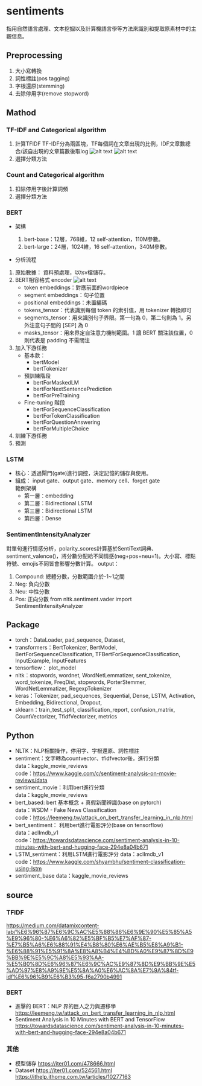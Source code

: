 # sentiments
指用自然語言處理、文本挖掘以及計算機語言學等方法來識別和提取原素材中的主觀信息。

## Preprocessing
1.	大小寫轉換
2.	詞性標註(pos tagging)
3.	字根還原(stemming)
4.	去除停用字(remove stopword)

## Mathod 
### TF-IDF and Categorical algorithm
1. 計算TFIDF
TF-IDF分為兩區塊，TF每個詞在文章出現的比例，IDF文章數總合/該自出現的文章篇數後取log
![alt text](https://miro.medium.com/max/1262/1*p33SpAy05KWRqxfp8JYx3w.png)
![alt text](https://miro.medium.com/max/1248/1*IetKUpVCuh2s3-FRfYPhlw.png)
2. 選擇分類方法
### Count and Categorical algorithm
1. 扣除停用字後計算詞頻
2. 選擇分類方法

###   BERT 
* 架構
    1. bert-base：12層，768維，12 self-attention，110M參數。
    2. bert-large：24層，1024維，16 self-attention，340M參數。

* 分析流程  
1. 原始數據： 資料預處理，以tsv檔儲存。
2. BERT相容格式
encoder
![alt text](https://leemeng.tw/images/bert/practical_bert_encoding_for_pytorch.jpg)
    * token embeddings：對應前面的wordpiece
    * segment embeddings：句子位置
    * positional embeddings：未置編碼
    * tokens_tensor：代表識別每個 token 的索引值，用 tokenizer 轉換即可
    * segments_tensor：用來識別句子界限。第一句為 0，第二句則為 1。另外注意句子間的 [SEP] 為 0
    * masks_tensor：用來界定自注意力機制範圍。1 讓 BERT 關注該位置，0 則代表是 padding 不需關注  
3. 加入下游任務
    * 基本款：
        - bertModel
        - bertTokenizer
     * 預訓練階段
          - bertForMaskedLM
          - bertForNextSentencePrediction
          - bertForPreTraining
      * Fine-tuning 階段
          - bertForSequenceClassification
          - bertForTokenClassification
          - bertForQuestionAnswering
          - bertForMultipleChoice
4. 訓練下游任務
5. 預測

### LSTM
* 核心：透過閘門(gate)進行調控，決定記憶的儲存與使用。
* 組成： input gate、output gate、memory cell、forget gate  
範例架構
    * 第一層：embedding
    * 第二層：Bidirectional LSTM
    * 第三層：Bidirectional LSTM
    * 第四層：Dense
    
### SentimentIntensityAnalyzer
對單句進行情感分析，polarity_scores計算基於SentiText詞典、sentiment_valence()，將分數分配給不同情感(neg+pos+neu=1)。大小寫、標點符號、emojis不同皆會影響分數計算。
output：
1.	Compound: 總體分數，分數範圍介於-1~1之間
2.	Neg: 負向分數
3.	Neu: 中性分數
4.	Pos: 正向分數
from nltk.sentiment.vader import SentimentIntensityAnalyzer
    
## Package
* torch：DataLoader, pad_sequence, Dataset,
* transformers：BertTokenizer, BertModel, BertForSequenceClassification, TFBertForSequenceClassification, InputExample, InputFeatures
* tensorflow： plot_model
* nltk：stopwords, wordnet,  WordNetLemmatizer, sent_tokenize, word_tokenize, FreqDist, stopwords, PorterStemmer, WordNetLemmatizer, RegexpTokenizer
* keras：Tokenizer, pad_sequences, Sequential, Dense, LSTM, Activation, Embedding, Bidirectional, Dropout, 
* sklearn：train_test_split, classification_report, confusion_matrix, CountVectorizer, TfidfVectorizer, metrics  
    
## Python
* NLTK：NLP相關操作，停用字、字根還原、詞性標註  
* sentiment：文字轉為countvector、tfidfvector後，進行分類  
data：kaggle_movie_reviews  
code：https://www.kaggle.com/c/sentiment-analysis-on-movie-reviews/data  
* sentiment_movie：利用bert進行分類  
data：kaggle_movie_reviews  
* bert_based: bert 基本概念 + 真假新聞辨識(base on pytorch)  
data：WSDM - Fake News Classification  
code：https://leemeng.tw/attack_on_bert_transfer_learning_in_nlp.html  
* bert_sentiment： 利用bert進行電影評分(base on tensorflow)  
data：aclImdb_v1  
code：https://towardsdatascience.com/sentiment-analysis-in-10-minutes-with-bert-and-hugging-face-294e8a04b671  
* LSTM_sentiment：利用LSTM進行電影評分
data：aclImdb_v1  
code：https://www.kaggle.com/shyambhu/sentiment-classification-using-lstm  
* sentiment_base
data：kaggle_movie_reviews


## source 
### TFIDF
https://medium.com/datamixcontent-lab/%E6%96%87%E6%9C%AC%E5%88%86%E6%9E%90%E5%85%A5%E9%96%80-%E6%A6%82%E5%BF%B5%E7%AF%87-%E7%B5%A6%E6%88%91%E4%B8%80%E6%AE%B5%E8%A9%B1-%E6%88%91%E5%91%8A%E8%A8%B4%E4%BD%A0%E9%87%8D%E9%BB%9E%E5%9C%A8%E5%93%AA-%E5%B0%8D%E6%96%87%E6%9C%AC%E9%87%8D%E9%BB%9E%E5%AD%97%E8%A9%9E%E5%8A%A0%E6%AC%8A%E7%9A%84tf-idf%E6%96%B9%E6%B3%95-f6a2790b4991
### BERT
* 進擊的 BERT：NLP 界的巨人之力與遷移學
https://leemeng.tw/attack_on_bert_transfer_learning_in_nlp.html
* Sentiment Analysis in 10 Minutes with BERT and TensorFlow
https://towardsdatascience.com/sentiment-analysis-in-10-minutes-with-bert-and-hugging-face-294e8a04b671  
### 其他
* 模型儲存
https://iter01.com/478666.html
* Dataset
https://iter01.com/524561.html
https://ithelp.ithome.com.tw/articles/10277163
